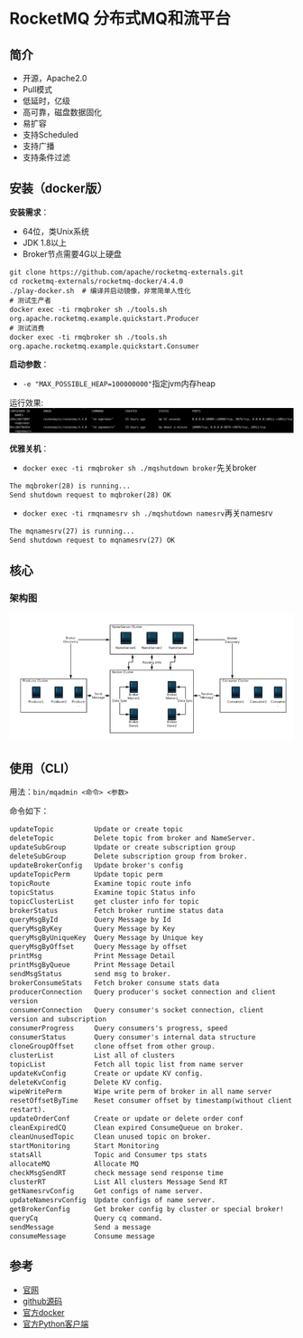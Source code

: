 # RocketMQ 分布式MQ和流平台

## 简介

* 开源，Apache2.0
* Pull模式
* 低延时，亿级
* 高可靠，磁盘数据固化
* 易扩容
* 支持Scheduled
* 支持广播
* 支持条件过滤


## 安装（docker版）

__安装需求__：

* 64位，类Unix系统
* JDK 1.8以上
* Broker节点需要4G以上硬盘

```
git clone https://github.com/apache/rocketmq-externals.git
cd rocketmq-externals/rocketmq-docker/4.4.0
./play-docker.sh  # 编译并启动镜像，非常简单人性化
# 测试生产者
docker exec -ti rmqbroker sh ./tools.sh org.apache.rocketmq.example.quickstart.Producer
# 测试消费
docker exec -ti rmqbroker sh ./tools.sh org.apache.rocketmq.example.quickstart.Consumer
```

__启动参数__：

* `-e "MAX_POSSIBLE_HEAP=100000000"`指定jvm内存heap

运行效果:
![运行效果](./rocketmq.png)

__优雅关机__：

* `docker exec -ti rmqbroker sh ./mqshutdown broker`先关broker
>
    The mqbroker(28) is running...
    Send shutdown request to mqbroker(28) OK

* `docker exec -ti rmqnamesrv sh ./mqshutdown namesrv`再关namesrv
>
    The mqnamesrv(27) is running...
    Send shutdown request to mqnamesrv(27) OK

## 核心

### 架构图

![架构](./rmq-basic-arc.png)

## 使用（CLI）

用法：`bin/mqadmin <命令> <参数>`

命令如下：
>
    updateTopic          Update or create topic
    deleteTopic          Delete topic from broker and NameServer.
    updateSubGroup       Update or create subscription group
    deleteSubGroup       Delete subscription group from broker.
    updateBrokerConfig   Update broker's config
    updateTopicPerm      Update topic perm
    topicRoute           Examine topic route info
    topicStatus          Examine topic Status info
    topicClusterList     get cluster info for topic
    brokerStatus         Fetch broker runtime status data
    queryMsgById         Query Message by Id
    queryMsgByKey        Query Message by Key
    queryMsgByUniqueKey  Query Message by Unique key
    queryMsgByOffset     Query Message by offset
    printMsg             Print Message Detail
    printMsgByQueue      Print Message Detail
    sendMsgStatus        send msg to broker.
    brokerConsumeStats   Fetch broker consume stats data
    producerConnection   Query producer's socket connection and client version
    consumerConnection   Query consumer's socket connection, client version and subscription
    consumerProgress     Query consumers's progress, speed
    consumerStatus       Query consumer's internal data structure
    cloneGroupOffset     clone offset from other group.
    clusterList          List all of clusters
    topicList            Fetch all topic list from name server
    updateKvConfig       Create or update KV config.
    deleteKvConfig       Delete KV config.
    wipeWritePerm        Wipe write perm of broker in all name server
    resetOffsetByTime    Reset consumer offset by timestamp(without client restart).
    updateOrderConf      Create or update or delete order conf
    cleanExpiredCQ       Clean expired ConsumeQueue on broker.
    cleanUnusedTopic     Clean unused topic on broker.
    startMonitoring      Start Monitoring
    statsAll             Topic and Consumer tps stats
    allocateMQ           Allocate MQ
    checkMsgSendRT       check message send response time
    clusterRT            List All clusters Message Send RT
    getNamesrvConfig     Get configs of name server.
    updateNamesrvConfig  Update configs of name server.
    getBrokerConfig      Get broker config by cluster or special broker!
    queryCq              Query cq command.
    sendMessage          Send a message
    consumeMessage       Consume message


## 参考

* [官网](https://rocketmq.apache.org/)
* [github源码](https://github.com/apache/rocketmq/)
* [官方docker](https://github.com/apache/rocketmq-externals/tree/master/rocketmq-docker)
* [官方Python客户端](https://github.com/apache/rocketmq-client-python)
